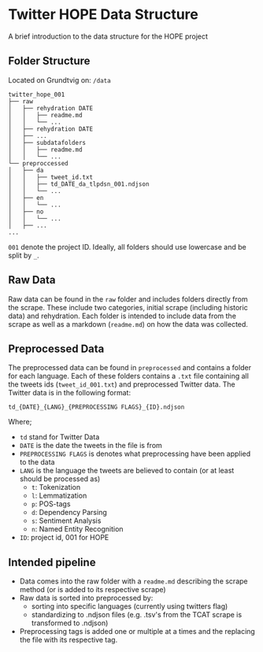 # Twitter HOPE Data Structure
A brief introduction to the data structure for the HOPE project



## Folder Structure
Located on Grundtvig on: `/data`
```
twitter_hope_001
├── raw
│   ├── rehydration DATE
│   │   ├── readme.md
│   │   └── ...
│   ├── rehydration DATE
│   ├── ...
│   ├── subdatafolders
│   │   ├── readme.md
│   │   └── ...
└── preproccessed
│   ├── da
│   │   ├── tweet_id.txt
│   │   ├── td_DATE_da_tlpdsn_001.ndjson
│   │   └── ...
│   ├── en
│   │   └── ...
│   ├── no
│   │   └── ...
│   ├── ...
...
```
`001` denote the project ID.
Ideally, all folders should use lowercase and be split by `_`.

## Raw Data
Raw data can be found in the `raw` folder and includes folders directly from the scrape. These include two categories, initial scrape (including historic data) and rehydration. Each folder is intended to include data from the scrape as well as a markdown (`readme.md`) on how the data was collected.

## Preprocessed Data
The preprocessed data can be found in `preprocessed` and contains a folder for each language. Each of these folders contains a `.txt` file containing all the tweets ids (`tweet_id_001.txt`) and preprocessed Twitter data. The Twitter data is in the following format:

```td_{DATE}_{LANG}_{PREPROCESSING FLAGS}_{ID}.ndjson```

Where;
- `td` stand for Twitter Data
- `DATE` is the date the tweets in the file is from
- `PREPROCESSING FLAGS` is denotes what preprocessing have been applied to the data
- `LANG` is the language the tweets are believed to contain (or at least should be processed as)
  - `t`: Tokenization
  - `l`: Lemmatization
  - `p`: POS-tags
  - `d`: Dependency Parsing
  - `s`: Sentiment Analysis
  - `n`: Named Entity Recognition  
- `ID`: project id, 001 for HOPE


## Intended pipeline
- Data comes into the raw folder with a `readme.md` describing the scrape method (or is added to its respective scrape)
- Raw data is sorted into preprocessed by:
  - sorting into specific languages (currently using twitters flag)
  - standardizing to .ndjson files (e.g. .tsv's from the TCAT scrape is transformed to .ndjson)
- Preprocessing tags is added one or multiple at a times and the replacing the file with its respective tag.


